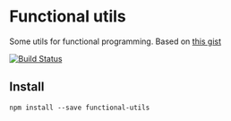 # Functional utils

Some utils for functional programming. Based on [this gist](https://gist.github.com/bendc/9b05735dfa6966859025)


[![Build Status](https://travis-ci.org/koluch/functional-utils.svg?branch=master)](https://travis-ci.org/koluch/functional-utils?branch=master)

## Install

    npm install --save functional-utils